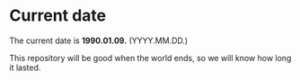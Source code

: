 # Current date

The current date is **1990.01.09.** (YYYY.MM.DD.)

This repository will be good when the world ends, so we will know how long it lasted.